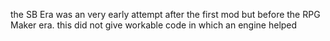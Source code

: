 the SB Era was an very early attempt after the first mod but before the RPG Maker era.
this did not give workable code in which an engine helped
